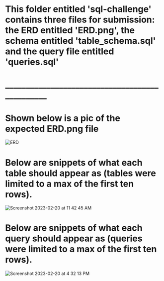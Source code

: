 # This folder entitled 'sql-challenge' contains three files for submission: the ERD entitled 'ERD.png', the schema entitled 'table_schema.sql' and the query file entitled 'queries.sql'



# _______________________________________________

# Shown below is a pic of the expected ERD.png file
![ERD](https://user-images.githubusercontent.com/115322974/220009614-c2b5d0c0-a06b-4617-8f82-5683d131a769.png)

# Below are snippets of what each table should appear as (tables were limited to a max of the first ten rows).

![Screenshot 2023-02-20 at 11 42 45 AM](https://user-images.githubusercontent.com/115322974/220187481-1cd65d00-fa21-4259-88a5-66261578c0a3.png)

# Below are snippets of what each query should appear as (queries were limited to a max of the first ten rows).
![Screenshot 2023-02-20 at 4 32 13 PM](https://user-images.githubusercontent.com/115322974/220217791-7992c724-e8fc-48b7-9df4-2d52c91f15bc.png)


